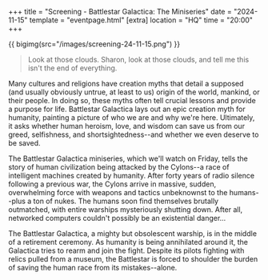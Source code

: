 +++
title = "Screening - Battlestar Galactica: The Miniseries"
date = "2024-11-15"
template = "eventpage.html"
[extra]
location = "HQ"
time = "20:00"
+++

{{ bigimg(src="/images/screening-24-11-15.png") }}

<blockquote>Look at those clouds. Sharon, look at those clouds, and tell me this isn't the end of everything.</blockquote>

Many cultures and religions have creation myths that detail a supposed (and usually obviously untrue, at least to us) origin of the world, mankind, or their people.
In doing so, these myths often tell crucial lessons and provide a purpose for life.
Battlestar Galactica lays out an epic creation myth for humanity, painting a picture of who we are and why we're here.
Ultimately, it asks whether human heroism, love, and wisdom can save us from our greed, selfishness, and shortsightedness--and whether we even deserve to be saved.

The Battlestar Galactica miniseries, which we'll watch on Friday, tells the story of human civilization being attacked by the Cylons--a race of intelligent machines created by humanity.
After forty years of radio silence following a previous war, the Cylons arrive in massive, sudden, overwhelming force with weapons and tactics unbeknownst to the humans--plus a ton of nukes.
The humans soon find themselves brutally outmatched, with entire warships mysteriously shutting down.
After all, networked computers couldn't possibly be an existential danger...

The Battlestar Galactica, a mighty but obsolescent warship, is in the middle of a retirement ceremony.
As humanity is being annihilated around it, the Galactica tries to rearm and join the fight.
Despite its pilots fighting with relics pulled from a museum, the Battlestar is forced to shoulder the burden of saving the human race from its mistakes--alone.
